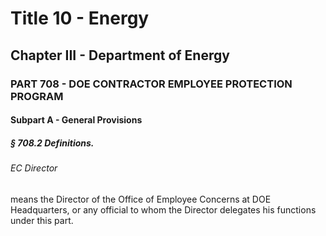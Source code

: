 
# Title 10 - Energy
## Chapter III - Department of Energy
### PART 708 - DOE CONTRACTOR EMPLOYEE PROTECTION PROGRAM
#### Subpart A - General Provisions
##### § 708.2 Definitions.
###### EC Director

means the Director of the Office of Employee Concerns at DOE Headquarters, or any official to whom the Director delegates his functions under this part.
